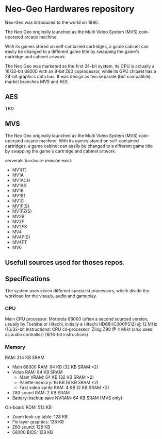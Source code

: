 # Neo-Geo Hardwares repository

Neo-Geo was introduced to the world on 1990.

The Neo Geo originally launched as the Multi Video System (MVS) coin-operated arcade machine.

With its games stored on self-contained cartridges, a game cabinet can easily be changed to a different game title by swapping the game's cartridge and cabinet artwork.

The Neo Geo was marketed as the first 24-bit system; its CPU is actually a 16/32-bit 68000 with an 8-bit Z80 coprocessor, while its GPU chipset has a 24-bit graphics data bus.
It was design as two separate (but compatible) market branches MVS and AES.

## AES

TBD

## MVS

The Neo Geo originally launched as the Multi Video System (MVS) coin-operated arcade machine. With its games stored on self-contained cartridges, a game cabinet can easily be changed to a different game title by swapping the game's cartridge and cabinet artwork.

serverals hardware revision exist:
 * MV1(T)
 * MV1A
 * MV1ACH
 * MV1AX
 * MV1B
 * MV1B1
 * MV1C
 * [MV1F(S)](https://github.com/Neo-Geo-Hardwares/Schematics-MV1F)
 * MV1FZ(S)
 * MV2B
 * MV2F
 * MV2FS
 * MV4
 * MV4F(S)
 * MV4FT
 * MV6

## Usefull sources used for thoses repos.


## Specifications

The system uses seven different specialist processors, which divide the workload for the visuals, audio and gameplay.

### CPU
Main CPU processor: Motorola 68000 (often a second sourced version, usually by Toshiba or Hitachi, initially a Hitachi HD68HC000PS12) @ 12 MHz (16/32-bit instructions)
CPU co-processor: Zilog Z80 @ 4 MHz (also used as audio controller) (8/16-bit instructions)

### Memory
RAM: 214 KB SRAM
 * Main 68000 RAM: 64 KB (32 KB SRAM ×2)
 * Video RAM: 84 KB SRAM
   * Main VRAM: 64 KB (32 KB SRAM ×2)
   * Palette memory: 16 KB (8 KB SRAM ×2)
   * Fast video sprite RAM: 4 KB (2 KB SRAM ×2)
* Z80 sound RAM: 2 KB SRAM
* Battery-backup save NVRAM: 64 KB SRAM (MVS only)

On-board ROM: 512 KB
 * Zoom look-up table: 128 KB
 * Fix layer graphics: 128 KB
 * Z80 sound: 128 KB
 * 68000 BIOS: 128 KB
